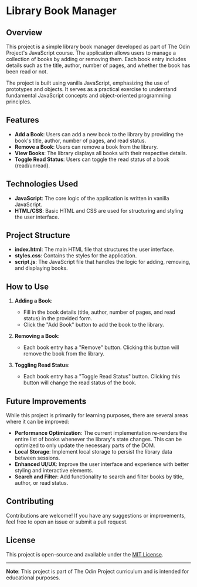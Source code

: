 # Library Book Manager

## Overview

This project is a simple library book manager developed as part of The Odin Project's JavaScript course. The application allows users to manage a collection of books by adding or removing them. Each book entry includes details such as the title, author, number of pages, and whether the book has been read or not.

The project is built using vanilla JavaScript, emphasizing the use of prototypes and objects. It serves as a practical exercise to understand fundamental JavaScript concepts and object-oriented programming principles.

## Features

- **Add a Book**: Users can add a new book to the library by providing the book's title, author, number of pages, and read status.
- **Remove a Book**: Users can remove a book from the library.
- **View Books**: The library displays all books with their respective details.
- **Toggle Read Status**: Users can toggle the read status of a book (read/unread).

## Technologies Used

- **JavaScript**: The core logic of the application is written in vanilla JavaScript.
- **HTML/CSS**: Basic HTML and CSS are used for structuring and styling the user interface.

## Project Structure

- **index.html**: The main HTML file that structures the user interface.
- **styles.css**: Contains the styles for the application.
- **script.js**: The JavaScript file that handles the logic for adding, removing, and displaying books.

## How to Use

1. **Adding a Book**:
   - Fill in the book details (title, author, number of pages, and read status) in the provided form.
   - Click the "Add Book" button to add the book to the library.

2. **Removing a Book**:
   - Each book entry has a "Remove" button. Clicking this button will remove the book from the library.

3. **Toggling Read Status**:
   - Each book entry has a "Toggle Read Status" button. Clicking this button will change the read status of the book.

## Future Improvements

While this project is primarily for learning purposes, there are several areas where it can be improved:

- **Performance Optimization**: The current implementation re-renders the entire list of books whenever the library's state changes. This can be optimized to only update the necessary parts of the DOM.
- **Local Storage**: Implement local storage to persist the library data between sessions.
- **Enhanced UI/UX**: Improve the user interface and experience with better styling and interactive elements.
- **Search and Filter**: Add functionality to search and filter books by title, author, or read status.

## Contributing

Contributions are welcome! If you have any suggestions or improvements, feel free to open an issue or submit a pull request.

## License

This project is open-source and available under the [MIT License](LICENSE).

---

**Note**: This project is part of The Odin Project curriculum and is intended for educational purposes.

